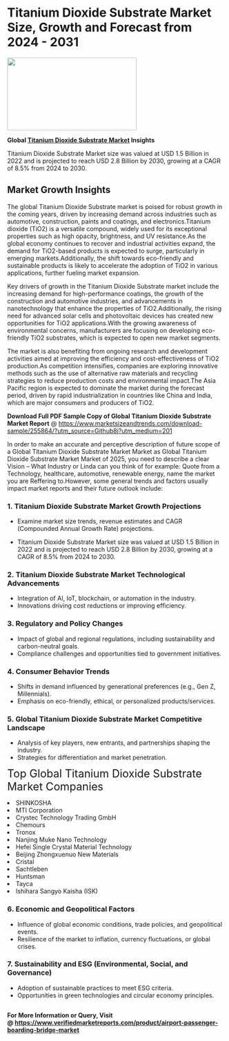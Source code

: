 <H1>Titanium Dioxide Substrate Market Size, Growth and Forecast from 2024 - 2031</H1><img class="aligncenter size-medium wp-image-584254" src="https://thirdeyenews.in/wp-content/uploads/2024/09/Global-Market-Research-300x168.jpeg" alt="" width="300" height="168" /><p><strong>Global&nbsp;<a href="https://www.marketsizeandtrends.com/download-sample/255864/?utm_source=Github8j?utm_medium=201">Titanium Dioxide Substrate Market</a> Insights</strong></p><p>Titanium Dioxide Substrate Market size was valued at USD 1.5 Billion in 2022 and is projected to reach USD 2.8 Billion by 2030, growing at a CAGR of 8.5% from 2024 to 2030.</p><p><h2>Market Growth Insights</h2> <p>The global Titanium Dioxide Substrate market is poised for robust growth in the coming years, driven by increasing demand across industries such as automotive, construction, paints and coatings, and electronics.Titanium dioxide (TiO2) is a versatile compound, widely used for its exceptional properties such as high opacity, brightness, and UV resistance.As the global economy continues to recover and industrial activities expand, the demand for TiO2-based products is expected to surge, particularly in emerging markets.Additionally, the shift towards eco-friendly and sustainable products is likely to accelerate the adoption of TiO2 in various applications, further fueling market expansion.</p> <p>Key drivers of growth in the Titanium Dioxide Substrate market include the increasing demand for high-performance coatings, the growth of the construction and automotive industries, and advancements in nanotechnology that enhance the properties of TiO2.Additionally, the rising need for advanced solar cells and photovoltaic devices has created new opportunities for TiO2 applications.With the growing awareness of environmental concerns, manufacturers are focusing on developing eco-friendly TiO2 substrates, which is expected to open new market segments.</p> <p>The market is also benefiting from ongoing research and development activities aimed at improving the efficiency and cost-effectiveness of TiO2 production.As competition intensifies, companies are exploring innovative methods such as the use of alternative raw materials and recycling strategies to reduce production costs and environmental impact.The Asia Pacific region is expected to dominate the market during the forecast period, driven by rapid industrialization in countries like China and India, which are major consumers and producers of TiO2.</p> <p><span class=""><strong>Download Full PDF Sample Copy of Global Titanium Dioxide Substrate Market Report</strong> @ <a href="https://www.marketsizeandtrends.com/download-sample/255864/?utm_source=Github8j?utm_medium=201" target="_blank">https://www.marketsizeandtrends.com/download-sample/255864/?utm_source=Github8j?utm_medium=201</a></span></p><p>In order to make an accurate and perceptive description of future scope of a Global&nbsp;Titanium Dioxide Substrate Market Market as Global&nbsp;Titanium Dioxide Substrate Market Market of 2025, you need to describe a clear Vision &ndash; What Industry or Linda can you think of for example: Quote from a Technology, healthcare, automotive, renewable energy, name the market you are Reffering to.However, some general trends and factors usually impact market reports and their future outlook include:</p><h3>1.&nbsp;<strong>Titanium Dioxide Substrate Market Growth Projections</strong></h3><ul><li>Examine market size trends, revenue estimates and CAGR (Compounded Annual Growth Rate) projections.</li><li><p>Titanium Dioxide Substrate Market size was valued at USD 1.5 Billion in 2022 and is projected to reach USD 2.8 Billion by 2030, growing at a CAGR of 8.5% from 2024 to 2030.</p></li></ul><h3>2.&nbsp;<strong>Titanium Dioxide Substrate Market Technological Advancements</strong></h3><ul><li>Integration of AI, IoT, blockchain, or automation in the industry.</li><li>Innovations driving cost reductions or improving efficiency.</li></ul><h3>3.&nbsp;<strong>Regulatory and Policy Changes</strong></h3><ul><li>Impact of global and regional regulations, including sustainability and carbon-neutral goals.</li><li>Compliance challenges and opportunities tied to government initiatives.</li></ul><h3>4.&nbsp;<strong>Consumer Behavior Trends</strong></h3><ul><li>Shifts in demand influenced by generational preferences (e.g., Gen Z, Millennials).</li><li>Emphasis on eco-friendly, ethical, or personalized products/services.</li></ul><h3>5.&nbsp;<strong>Global Titanium Dioxide Substrate Market Competitive Landscape</strong></h3><ul><li>Analysis of key players, new entrants, and partnerships shaping the industry.</li><li>Strategies for differentiation and market penetration.</li></ul><p data-pm-slice="1 1 []"><span style="color: inherit; font-family: inherit; font-size: 25px;">Top Global Titanium Dioxide Substrate Market Companies</span></p><div class="" data-test-id=""><p><li>SHINKOSHA</li><li> MTI Corporation</li><li> Crystec Technology Trading GmbH</li><li> Chemours</li><li> Tronox</li><li> Nanjing Muke Nano Technology</li><li> Hefei Single Crystal Material Technology</li><li> Beijing Zhongxuenuo New Materials</li><li> Cristal</li><li> Sachtleben</li><li> Huntsman</li><li> Tayca</li><li> Ishihara Sangyo Kaisha (ISK)</li></p></div><h3>6.&nbsp;<strong>Economic and Geopolitical Factors</strong></h3><ul><li>Influence of global economic conditions, trade policies, and geopolitical events.</li><li>Resilience of the market to inflation, currency fluctuations, or global crises.</li></ul><h3>7.&nbsp;<strong>Sustainability and ESG (Environmental, Social, and Governance)</strong></h3><ul><li>Adoption of sustainable practices to meet ESG criteria.</li><li>Opportunities in green technologies and circular economy principles.</li></ul><h2><strong style="font-size: 14px;">For More Information or Query, Visit @&nbsp;</strong><a style="background-color: #ffffff; font-size: 14px;" href="https://www.marketsizeandtrends.com/report/titanium-dioxide-substrate-market/" target="_blank">https://www.verifiedmarketreports.com/product/airport-passenger-boarding-bridge-market</a></h2>